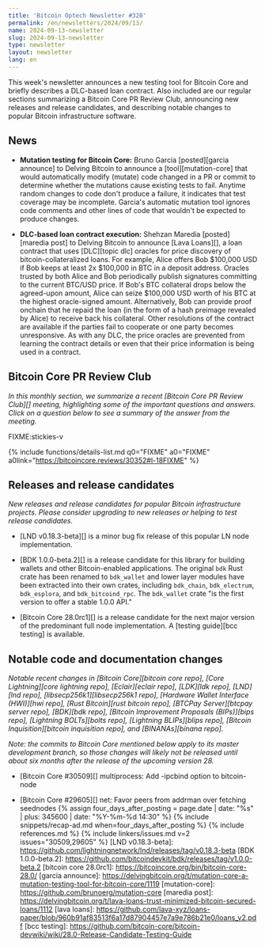 ```yaml
---
title: 'Bitcoin Optech Newsletter #320'
permalink: /en/newsletters/2024/09/13/
name: 2024-09-13-newsletter
slug: 2024-09-13-newsletter
type: newsletter
layout: newsletter
lang: en
---
```

This week's newsletter announces a new testing tool for Bitcoin Core and
briefly describes a DLC-based loan contract.  Also included are our
regular sections summarizing a Bitcoin Core PR Review Club, announcing
new releases and release candidates, and describing notable changes to
popular Bitcoin infrastructure software.

## News

- **Mutation testing for Bitcoin Core:** Bruno Garcia [posted][garcia announce] to
  Delving Bitcoin to announce a [tool][mutation-core] that would
  automatically modify (mutate) code changed in a PR or commit to
  determine whether the mutations cause existing tests to fail.  Anytime
  random changes to code don't produce a failure, it indicates that test
  coverage may be incomplete.  Garcia's automatic mutation tool ignores
  code comments and other lines of code that wouldn't be expected to
  produce changes.

- **DLC-based loan contract execution:** Shehzan Maredia
  [posted][maredia post] to Delving Bitcoin to announce [Lava Loans][], a
  loan contract that uses [DLC][topic dlc] oracles for price discovery
  of bitcoin-collateralized loans.  For example, Alice offers Bob
  $100,000 USD if Bob keeps at least 2x $100,000 in BTC in a deposit
  address.  Oracles trusted by both Alice and Bob periodically publish
  signatures committing to the current BTC/USD price.  If Bob's BTC
  collateral drops below the agreed-upon amount, Alice can seize
  $100,000 USD worth of his BTC at the highest oracle-signed amount.
  Alternatively, Bob can provide proof onchain that he repaid the loan
  (in the form of a hash preimage revealed by Alice) to receive back his
  collateral.  Other resolutions of the contract are available if the
  parties fail to cooperate or one party becomes unresponsive.  As with
  any DLC, the price oracles are prevented from learning the contract
  details or even that their price information is being used in a
  contract.

## Bitcoin Core PR Review Club

*In this monthly section, we summarize a recent [Bitcoin Core PR Review
Club][] meeting, highlighting some of the important questions and
answers.  Click on a question below to see a summary of the answer from
the meeting.*

FIXME:stickies-v

{% include functions/details-list.md
  q0="FIXME"
  a0="FIXME"
  a0link="https://bitcoincore.reviews/30352#l-18FIXME"
%}

## Releases and release candidates

*New releases and release candidates for popular Bitcoin infrastructure
projects.  Please consider upgrading to new releases or helping to test
release candidates.*

- [LND v0.18.3-beta][] is a minor bug fix
  release of this popular LN node implementation.

- [BDK 1.0.0-beta.2][] is a release candidate for this library for
  building wallets and other Bitcoin-enabled applications.  The original
  `bdk` Rust crate has been renamed to `bdk_wallet` and lower layer
  modules have been extracted into their own crates, including
  `bdk_chain`, `bdk_electrum`, `bdk_esplora`, and `bdk_bitcoind_rpc`.
  The `bdk_wallet` crate "is the first version to offer a stable 1.0.0 API."

- [Bitcoin Core 28.0rc1][] is a release candidate for the next major
  version of the predominant full node implementation.  A [testing
  guide][bcc testing] is available.

## Notable code and documentation changes

_Notable recent changes in [Bitcoin Core][bitcoin core repo], [Core
Lightning][core lightning repo], [Eclair][eclair repo], [LDK][ldk repo],
[LND][lnd repo], [libsecp256k1][libsecp256k1 repo], [Hardware Wallet
Interface (HWI)][hwi repo], [Rust Bitcoin][rust bitcoin repo], [BTCPay
Server][btcpay server repo], [BDK][bdk repo], [Bitcoin Improvement
Proposals (BIPs)][bips repo], [Lightning BOLTs][bolts repo],
[Lightning BLIPs][blips repo], [Bitcoin Inquisition][bitcoin inquisition
repo], and [BINANAs][binana repo]._

_Note: the commits to Bitcoin Core mentioned below apply to its master
development branch, so those changes will likely not be released until
about six months after the release of the upcoming version 28._

- [Bitcoin Core #30509][] multiprocess: Add -ipcbind option to bitcoin-node

- [Bitcoin Core #29605][] net: Favor peers from addrman over fetching seednodes
{% assign four_days_after_posting = page.date | date: "%s" | plus: 345600 | date: "%Y-%m-%d 14:30" %}
{% include snippets/recap-ad.md when=four_days_after_posting %}
{% include references.md %}
{% include linkers/issues.md v=2 issues="30509,29605" %}
[LND v0.18.3-beta]: https://github.com/lightningnetwork/lnd/releases/tag/v0.18.3-beta
[BDK 1.0.0-beta.2]: https://github.com/bitcoindevkit/bdk/releases/tag/v1.0.0-beta.2
[bitcoin core 28.0rc1]: https://bitcoincore.org/bin/bitcoin-core-28.0/
[garcia announce]: https://delvingbitcoin.org/t/mutation-core-a-mutation-testing-tool-for-bitcoin-core/1119
[mutation-core]: https://github.com/brunoerg/mutation-core
[maredia post]: https://delvingbitcoin.org/t/lava-loans-trust-minimized-bitcoin-secured-loans/1112
[lava loans]: https://github.com/lava-xyz/loans-paper/blob/960b91af83513f6a17d87904457e7a9e786b21e0/loans_v2.pdf
[bcc testing]: https://github.com/bitcoin-core/bitcoin-devwiki/wiki/28.0-Release-Candidate-Testing-Guide
